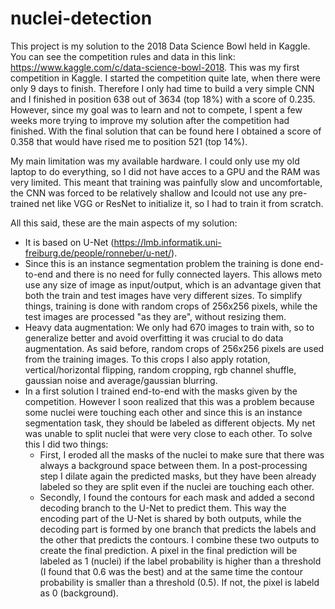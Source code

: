 # nuclei-detection

This project is my solution to the 2018 Data Science Bowl held in Kaggle. You can see the competition rules and data in this link: https://www.kaggle.com/c/data-science-bowl-2018. This was my first competition in Kaggle. I started the competition quite late, when there were only 9 days to finish. Therefore I only had time to build a very simple CNN and I finished in position 638 out of 3634 (top 18%) with a score of 0.235. However, since my goal was to learn and not to compete, I spent a few weeks more trying to improve my solution after the competition had finished. With the final solution that can be found here I obtained a score of 0.358 that would have rised me to position 521 (top 14%).

My main limitation was my available hardware. I could only use my old laptop to do everything, so I did not have acces to a GPU and the RAM was very limited. This meant that training was painfully slow and uncomfortable, the CNN was forced to be relatively shallow and Icould not use any pre-trained net like VGG or ResNet to initialize it, so I had to train it from scratch.

All this said, these are the main aspects of my solution:

- It is based on U-Net (https://lmb.informatik.uni-freiburg.de/people/ronneber/u-net/).
- Since this is an instance segmentation problem the training is done end-to-end and there is no need for fully connected layers. This allows meto use any size of image as input/output, which is an advantage given that both the train and test images have very different sizes. To simplify things, training is done with random crops of 256x256 pixels, while the test images are processed "as they are", without resizing them.
- Heavy data augmentation: We only had 670 images to train with, so to generalize better and avoid overfitting it was crucial to do data augmentation. As said before, random crops of 256x256 pixels are used from the training images. To this crops I also apply rotation, vertical/horizontal flipping, random cropping, rgb channel shuffle, gaussian noise and average/gaussian blurring.
- In a first solution I trained end-to-end with the masks given by the competition. However I soon realized that this was a problem because some nuclei were touching each other and since this is an instance segmentation task, they should be labeled as different objects. My net was unable to split nuclei that were very close to each other. To solve this I did two things:
  - First, I eroded all the masks of the nuclei to make sure that there was always a background space between them. In a post-processing step I dilate again the predicted masks, but they have been already labeled so they are split even if the nuclei are touching each other.
  - Secondly, I found the contours for each mask and added a second decoding branch to the U-Net to predict them. This way the encoding part of the U-Net is shared by both outputs, while the decoding part is formed by one branch that predicts the labels and the other that predicts the contours. I combine these two outputs to create the final prediction. A pixel in the final prediction will be labeled as 1 (nuclei) if the label probability is higher than a threshold (I found that 0.6 was the best) and at the same time the contour probability is smaller than a threshold (0.5). If not, the pixel is labeld as 0 (background).

